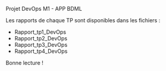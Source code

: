 Projet DevOps M1 - APP BDML

Les rapports de chaque TP sont disponibles dans les fichiers :
  - Rapport_tp1_DevOps
  - Rapport_tp2_DevOps
  - Rapport_tp3_DevOps
  - Rapport_tp4_DevOps

Bonne lecture !
